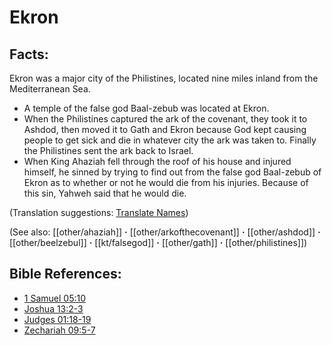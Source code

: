 # Ekron #

## Facts: ##

Ekron was a major city of the Philistines, located nine miles inland from the Mediterranean Sea.

* A temple of the false god Baal-zebub was located at Ekron.
* When the Philistines captured the ark of the covenant, they took it to Ashdod, then moved it to Gath and Ekron because God kept causing people to get sick and die in whatever city the ark was taken to. Finally the Philistines sent the ark back to Israel.
* When King Ahaziah fell through the roof of his house and injured himself, he sinned by trying to find out from the false god Baal-zebub of Ekron as to whether or not he would die from his injuries. Because of this sin, Yahweh said that he would die.

(Translation suggestions: [Translate Names](en/ta-vol1/translate/man/translate-names)) 

(See also: [[other/ahaziah]] **·** [[other/arkofthecovenant]] **·** [[other/ashdod]] **·** [[other/beelzebul]] **·** [[kt/falsegod]] **·** [[other/gath]] **·** [[other/philistines]])

## Bible References: ##

* [1 Samuel 05:10](en/tn/1sa/help/05/10)
* [Joshua 13:2-3](en/tn/jos/help/13/02)
* [Judges 01:18-19](en/tn/jdg/help/01/18)
* [Zechariah 09:5-7](en/tn/zec/help/09/05)